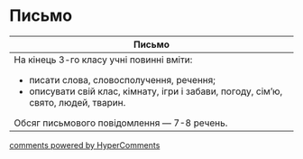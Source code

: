 <div id="hypercomments_widget" class="js-hypercomments-widget invisible"></div>

# Письмо

<table>
<thead>
  <tr>
    <th>Письмо</th>
  </tr>
</thead>
<tbody>
<td style="vertical-align:top !important;">
На кінець 3-го класу учні повинні вміти:
<ul>
<li>писати слова, словосполучення, речення;</li>
<li>описувати свій клас, кімнату, ігри і забави, погоду, сім’ю, свято, людей, тварин.</li>
</ul>
Обсяг письмового повідомлення — 7-8 речень.<br>
</td>
</tbody>
</table>

<div class="js-hypercomments-container">
    <a href="http://hypercomments.com" class="hc-link" title="comments widget">comments powered by HyperComments</a>
</div>